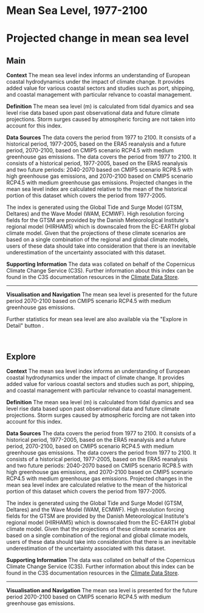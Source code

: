 
Mean Sea Level, 1977-2100
=========================

# Projected change in mean sea level

## Main


**Context**
The mean sea level index informs an understanding of European coastal hydrodynamics under the impact of climate change. It provides added value for various coastal sectors and studies such as port, shipping, and coastal management with particular relvance to coastal management.

**Definition**
The mean sea level (m) is calculated from tidal dyamics and sea level rise data based upon past observational data and future climate projections.  Storm surges caused by atmospheric forcing are not taken into account for this index.

**Data Sources**
The data covers the period from 1977 to 2100. It consists of a historical period, 1977-2005, based on the ERA5 reanalysis and a future period, 2070-2100, based on CMIP5 scenario RCP4.5 with medium greenhouse gas emissions. The data covers the period from 1977 to 2100. It consists of a historical period, 1977-2005, based on the ERA5 reanalysis and two future periods: 2040-2070 based on CMIP5 scenario RCP8.5 with high greenhouse gas emissions, and 2070-2100 based on CMIP5 scenario RCP4.5 with medium greenhouse gas emissions. Projected changes in the mean sea level index are calculated relative to the mean of the historical portion of this dataset which covers the period from 1977-2005.

The index is generated using the Global Tide and Surge Model (GTSM, Deltares) and the Wave Model (WAM, ECMWF). High resolution forcing fields for the GTSM are provided by the Danish Meteorological Institute's regional model (HIRHAM5) which is downscaled from the EC-EARTH global climate model. Given that the projections of these climate scenarios are based on a single combination of the regional and global climate models, users of these data should take into consideration that there is an inevitable underestimation of the uncertainty associated with this dataset.

**Supporting Information**
The data was collated on behalf of the Copernicus Climate Change Service (C3S).  Further information about this index can be found in the C3S documentation resources in the [Climate Data Store](https://cds.climate.copernicus.eu/cdsapp#!/dataset/sis-water-level-change-indicators?tab=overview).

***

**Visualisation and Navigation**
The mean sea level is presented for the future period 2070-2100 based on CMIP5 scenario RCP4.5 with medium greenhouse gas emissions.

Further statistics for mean sea level are also available via the "Explore in Detail" button .

<br />  

## Explore


**Context**
The mean sea level index informs an understanding of European coastal hydrodynamics under the impact of climate change. It provides added value for various coastal sectors and studies such as port, shipping, and coastal management with particular relvance to coastal management.

**Definition**
The mean sea level (m) is calculated from tidal dyamics and sea level rise data based upon past observational data and future climate projections.  Storm surges caused by atmospheric forcing are not taken into account for this index.

**Data Sources**
The data covers the period from 1977 to 2100. It consists of a historical period, 1977-2005, based on the ERA5 reanalysis and a future period, 2070-2100, based on CMIP5 scenario RCP4.5 with medium greenhouse gas emissions. The data covers the period from 1977 to 2100. It consists of a historical period, 1977-2005, based on the ERA5 reanalysis and two future periods: 2040-2070 based on CMIP5 scenario RCP8.5 with high greenhouse gas emissions, and 2070-2100 based on CMIP5 scenario RCP4.5 with medium greenhouse gas emissions. Projected changes in the mean sea level index are calculated relative to the mean of the historical portion of this dataset which covers the period from 1977-2005.

The index is generated using the Global Tide and Surge Model (GTSM, Deltares) and the Wave Model (WAM, ECMWF). High resolution forcing fields for the GTSM are provided by the Danish Meteorological Institute's regional model (HIRHAM5) which is downscaled from the EC-EARTH global climate model. Given that the projections of these climate scenarios are based on a single combination of the regional and global climate models, users of these data should take into consideration that there is an inevitable underestimation of the uncertainty associated with this dataset.

**Supporting Information**
The data was collated on behalf of the Copernicus Climate Change Service (C3S).  Further information about this index can be found in the C3S documentation resources in the [Climate Data Store](https://cds.climate.copernicus.eu/cdsapp#!/dataset/sis-water-level-change-indicators?tab=overview).

***

**Visualisation and Navigation**
The mean sea level is presented for the future period 2070-2100 based on CMIP5 scenario RCP4.5 with medium greenhouse gas emissions.